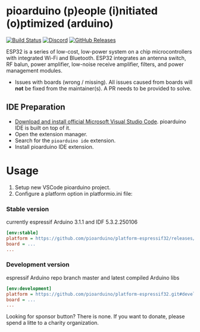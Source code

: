 # pioarduino (p)eople (i)nitiated (o)ptimized (arduino)

[![Build Status](https://github.com/pioarduino/platform-espressif32/workflows/Examples/badge.svg)](https://github.com/pioarduino/platform-espressif32/actions)
[![Discord](https://img.shields.io/discord/1263397951829708871.svg?logo=discord&logoColor=white&color=5865F2&label=Discord)](https://discord.gg/Nutz9crnZr)
[![GitHub Releases](https://img.shields.io/github/downloads/pioarduino/platform-espressif32/total?label=downloads)](https://github.com/pioarduino/platform-espressif32/releases/latest)

ESP32 is a series of low-cost, low-power system on a chip microcontrollers with integrated Wi-Fi and Bluetooth. ESP32 integrates an antenna switch, RF balun, power amplifier, low-noise receive amplifier, filters, and power management modules.

* Issues with boards (wrong / missing). All issues caused from boards will **not** be fixed from the maintainer(s). A PR needs to be provided to solve.

## IDE Preparation

- [Download and install official Microsoft Visual Studio Code](https://code.visualstudio.com/). pioarduino IDE is built on top of it.
- Open the extension manager.
- Search for the `pioarduino ide` extension.
- Install pioarduino IDE extension.

# Usage
1. Setup new VSCode pioarduino project.
1. Configure a platform option in platformio.ini file:

### Stable version
currently espressif Arduino 3.1.1 and IDF 5.3.2.250106

```ini
[env:stable]
platform = https://github.com/pioarduino/platform-espressif32/releases/download/stable/platform-espressif32.zip
board = ...
...
```

### Development version
espressif Arduino repo branch master and latest compiled Arduino libs

```ini
[env:development]
platform = https://github.com/pioarduino/platform-espressif32.git#develop
board = ...
...
```

Looking for sponsor button? There is none. If you want to donate, please spend a litte to a charity organization.
